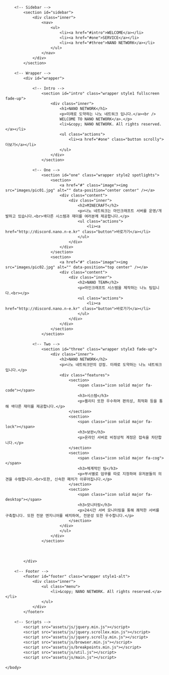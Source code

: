 <!DOCTYPE HTML>
<!--
	Hyperspace by HTML5 UP
	html5up.net | @ajlkn
	Free for personal and commercial use under the CCA 3.0 license (html5up.net/license)
-->
<html>
	<head>
		<title>NANO NETWORK</title>
		<meta charset="utf-8" />
		<meta name="viewport" content="width=device-width, initial-scale=1, user-scalable=no" />
		<link rel="stylesheet" href="assets/css/main.css" />
		<noscript><link rel="stylesheet" href="assets/css/noscript.css" /></noscript>
	</head>
	<body class="is-preload">

		<!-- Sidebar -->
			<section id="sidebar">
				<div class="inner">
					<nav>
						<ul>
							<li><a href="#intro">WELCOME</a></li>
							<li><a href="#one">SERVICE</a></li>
							<li><a href="#three">NANO NETWORK</a></li>
						</ul>
					</nav>
				</div>
			</section>

		<!-- Wrapper -->
			<div id="wrapper">

				<!-- Intro -->
					<section id="intro" class="wrapper style1 fullscreen fade-up">
						<div class="inner">
							<h1>NANO NETWORK</h1>
							<p>미래로 도약하는 나노 네트워크 입니다.</a><br />
							WELCOME TO NANO NETWORK</a>.</p>
							<li>&copy; NANO NETWORK. All rights reserved.</a></li>
							<ul class="actions">
								<li><a href="#one" class="button scrolly">더보기</a></li>
							</ul>
						</div>
					</section>

				<!-- One -->
					<section id="one" class="wrapper style2 spotlights">
						<section>
							<a href="#" class="image"><img src="images/pic01.jpg" alt="" data-position="center center" /></a>
							<div class="content">
								<div class="inner">
									<h2>MINECRAFT</h2>
									<p>나노 네트워크는 마인크래프트 서버를 운영/개발하고 있습니다.<br>색다른 시스템과 재미를 여러분께 제공합니다.</p>
									<ul class="actions">
										<li><a href="http://discord.nano.n-e.kr" class="button">바로가기</a></li>
									</ul>
								</div>
							</div>
						</section>
						<section>
							<a href="#" class="image"><img src="images/pic02.jpg" alt="" data-position="top center" /></a>
							<div class="content">
								<div class="inner">
									<h2>NANO TEAM</h2>
									<p>마인크래프트 시스템을 제작하는 나노 팀입니다.<br></p>
									<ul class="actions">
										<li><a href="http://discord.nano.n-e.kr" class="button">바로가기</a></li>
									</ul>
								</div>
							</div>
						</section>
					</section>

				<!-- Two -->
					<section id="three" class="wrapper style3 fade-up">
						<div class="inner">
							<h2>NANO NETWORK</h2>
							<p>나노 네트워크만의 강점. 미래로 도약하는 나노 네트워크입니다.</p>
							<div class="features">
								<section>
									<span class="icon solid major fa-code"></span>
									<h3>시스템</h3>
									<p>퀼리티 또한 우수하며 편의성, 최적화 등을 통해 색다른 재미를 제공합니다.</p>
								</section>
								<section>
									<span class="icon solid major fa-lock"></span>
									<h3>보완</h3>
									<p>온라인 서버로 비정상적 계정은 접속을 차단합니다.</p>
								</section>
								<section>
									<span class="icon solid major fa-cog"></span>
									<h3>체계적인 팀</h3>
									<p>부서별로 업무를 따로 지정하여 유저분들의 의견을 수렴합니다.<br>또한, 신속한 패치가 이루어집니다.</p>
								</section>
								<section>
									<span class="icon solid major fa-desktop"></span>
									<h3>모니터링</h3>
									<p>24시간 서버 모니터링을 통해 쾌적한 서버를 구축합니다. 또한 전문 엔지니어를 배치하여, 전문성 또한 우수합니다.</p>
								</section>
							</div>
							</ul>
						</div>
					</section>

				

			</div>

		<!-- Footer -->
			<footer id="footer" class="wrapper style1-alt">
				<div class="inner">
					<ul class="menu">
						<li>&copy; NANO NETWORK. All rights reserved.</a></li>
					</ul>
				</div>
			</footer>

		<!-- Scripts -->
			<script src="assets/js/jquery.min.js"></script>
			<script src="assets/js/jquery.scrollex.min.js"></script>
			<script src="assets/js/jquery.scrolly.min.js"></script>
			<script src="assets/js/browser.min.js"></script>
			<script src="assets/js/breakpoints.min.js"></script>
			<script src="assets/js/util.js"></script>
			<script src="assets/js/main.js"></script>

	</body>
</html>
